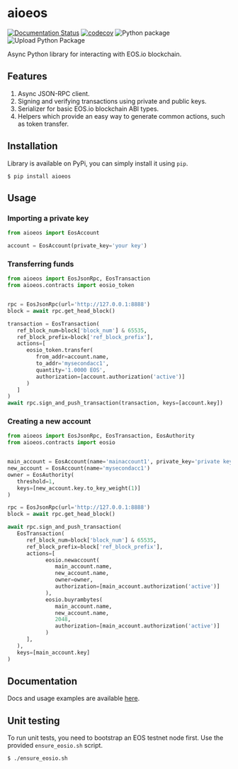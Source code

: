 # aioeos

[![Documentation Status](https://readthedocs.org/projects/aioeos/badge/?version=latest)](http://aioeos.readthedocs.io/en/latest/?badge=latest) [![codecov](https://codecov.io/gh/ulamlabs/aioeos/branch/master/graph/badge.svg)](https://codecov.io/gh/ulamlabs/aioeos) ![Python package](https://github.com/ulamlabs/aioeos/workflows/Python%20package/badge.svg) ![Upload Python Package](https://github.com/ulamlabs/aioeos/workflows/Upload%20Python%20Package/badge.svg)

Async Python library for interacting with EOS.io blockchain. 

## Features

1. Async JSON-RPC client.
2. Signing and verifying transactions using private and public keys.
3. Serializer for basic EOS.io blockchain ABI types.
4. Helpers which provide an easy way to generate common actions, such as token
   transfer.

## Installation

Library is available on PyPi, you can simply install it using `pip`.
```shell
$ pip install aioeos
```

## Usage

### Importing a private key

```python
from aioeos import EosAccount

account = EosAccount(private_key='your key')
```

### Transferring funds

```python
from aioeos import EosJsonRpc, EosTransaction
from aioeos.contracts import eosio_token


rpc = EosJsonRpc(url='http://127.0.0.1:8888')
block = await rpc.get_head_block()

transaction = EosTransaction(
   ref_block_num=block['block_num'] & 65535,
   ref_block_prefix=block['ref_block_prefix'],
   actions=[
      eosio_token.transfer(
         from_addr=account.name,
         to_addr='mysecondacc1',
         quantity='1.0000 EOS',
         authorization=[account.authorization('active')]
      )
   ]
)
await rpc.sign_and_push_transaction(transaction, keys=[account.key])
```

### Creating a new account

```python
from aioeos import EosJsonRpc, EosTransaction, EosAuthority
from aioeos.contracts import eosio


main_account = EosAccount(name='mainaccount1', private_key='private key')
new_account = EosAccount(name='mysecondacc1')
owner = EosAuthority(
   threshold=1,
   keys=[new_account.key.to_key_weight(1)]
)

rpc = EosJsonRpc(url='http://127.0.0.1:8888')
block = await rpc.get_head_block()

await rpc.sign_and_push_transaction(
   EosTransaction(
      ref_block_num=block['block_num'] & 65535,
      ref_block_prefix=block['ref_block_prefix'],
      actions=[
            eosio.newaccount(
               main_account.name,
               new_account.name,
               owner=owner,
               authorization=[main_account.authorization('active')]
            ),
            eosio.buyrambytes(
               main_account.name,
               new_account.name,
               2048,
               authorization=[main_account.authorization('active')]
            )
      ],
   ),
   keys=[main_account.key]
)
```

## Documentation

Docs and usage examples are available [here](https://aioeos.readthedocs.io/en/latest).

## Unit testing

To run unit tests, you need to bootstrap an EOS testnet node first. Use the provided `ensure_eosio.sh` script.

```shell
$ ./ensure_eosio.sh
```
